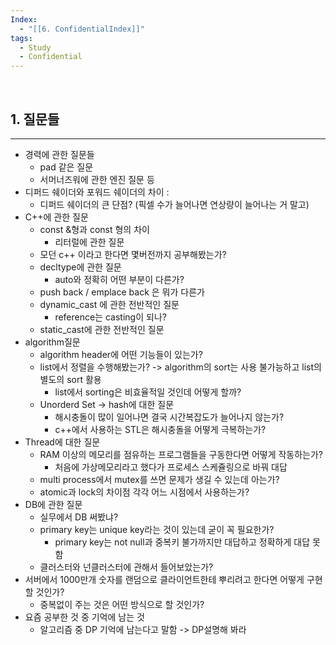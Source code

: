 ```yaml
---
Index:
  - "[[6. ConfidentialIndex]]"
tags:
  - Study
  - Confidential
---
```

   
## 1. 질문들
---
* 경력에 관한 질문들
	* pad 같은 질문
	* 서머너즈워에 관한 엔진 질문 등
* 디퍼드 쉐이더와 포워드 쉐이더의 차이 :  
	* 디퍼드 쉐이더의 큰 단점? (픽셀 수가 늘어나면 연상량이 늘어나는 거 말고)
* C++에 관한 질문
	* const &형과 const 형의 차이
		* 리터럴에 관한 질문
	* 모던 c++ 이라고 한다면 몇버전까지 공부해봤는가?
	* decltype에 관한 질문
		* auto와 정확히 어떤 부분이 다른가?
	* push back / emplace back 은 뭐가 다른가
	* dynamic_cast 에 관한 전반적인 질문
		* reference는 casting이 되나?
	* static_cast에 관한 전반적인 질문
* algorithm질문
	* algorithm header에 어떤 기능들이 있는가?
	* list에서 정렬을 수행해봤는가? -> algorithm의 sort는 사용 불가능하고 list의 별도의 sort 활용
		* list에서 sorting은 비효율적일 것인데 어떻게 할까?
	* Unorderd Set -> hash에 대한 질문
		* 해시충돌이 많이 일어나면 결국 시간복잡도가 늘어나지 않는가?
		* c++에서 사용하는 STL은 해시충돌을 어떻게 극복하는가?
* Thread에 대한 질문
	* RAM 이상의 메모리를 점유하는 프로그램들을 구동한다면 어떻게 작동하는가?
		* 처음에 가상메모리라고 했다가 프로세스 스케쥴링으로 바꿔 대답
	* multi process에서 mutex를 쓰면 문제가 생길 수 있는데 아는가?
	* atomic과 lock의 차이점 각각 어느 시점에서 사용하는가?
* DB에 관한 질문
	* 실무에서 DB 써봤냐?
	* primary key는 unique key라는 것이 있는데 굳이 꼭 필요한가?
		* primary key는 not null과 중복키 불가까지만 대답하고 정확하게 대답 못함
	* 클러스터와 넌클러스터에 관해서 들어보았는가?
* 서버에서 1000만개 숫자를 랜덤으로 클라이언트한테 뿌리려고 한다면 어떻게 구현할 것인가?
	* 중복없이 주는 것은 어떤 방식으로 할 것인가?
* 요즘 공부한 것 중 기억에 남는 것
	* 알고리즘 중 DP 기억에 남는다고 말함 -> DP설명해 봐라
